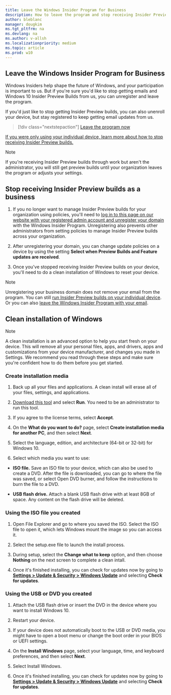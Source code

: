 ```yaml
---
title: Leave the Windows Insider Program for Business
description: How to leave the program and stop receiving Insider Preview builds as a business
author: bleblanc
manager: dougkim
ms.tgt_pltfrm: na
ms.devlang: na
ms.author: v-allsh
ms.localizationpriority: medium
ms.topic: article
ms.prod: w10
---
```


## Leave the Windows Insider Program for Business

Windows Insiders help shape the future of Windows, and your participation is important to us. But if you're sure you'd like to stop getting emails and Windows 10 Insider Preview Builds from us, you can unregister and leave the program. 

If you'd just like to stop getting Insider Preview builds, you can also unenroll your device, but stay registered to keep getting email updates from us.

> [!div class="nextstepaction"]
> [Leave the program now](https://insider.windows.com/leave-program)

[If you were only using your individual device, learn more about how to stop receiving Insider Preview builds.](https://docs.microsoft.com/windows-insider/at-home/leave-program)

> [!NOTE] 
> If you're receiving Insider Preview builds through work but aren't the administrator, you will still get preview builds until your organization leaves the program or adjusts your settings. 

## Stop receiving Insider Preview builds as a business

1. If you no longer want to manage Insider Preview builds for your organization using policies, you'll need to [log in to this page on our website with your registered admin account and unregister your domain](https://insider.windows.com/leave-program) with the Windows Insider Program. Unregistering also prevents other administrators from setting policies to manage Insider Preview builds across your organization.

2. After unregistering your domain, you can change update policies on a device by using the setting **Select when Preview Builds and Feature updates are received**.

3. Once you've stopped receiving Insider Preview builds on your device, you'll need to do a clean installation of Windows to reset your device.

> [!NOTE] 
> Unregistering your business domain does not remove your email from the program. You can still [run Insider Preview builds on your individual device](https://docs.microsoft.com/windows-insider/at-work-pro/wip-4-biz-install). Or you can also [leave the Windows Insider Program with your email](https://insider.windows.com/leave-program).

## Clean installation of Windows

> [!NOTE] 
> A clean installation is an advanced option to help you start fresh on your device. This will remove all your personal files, apps, and drivers, apps and customizations from your device manufacturer, and changes you made in Settings. We recommend you read through these steps and make sure you're confident how to do them before you get started.

### Create installation media

1. Back up all your files and applications. A clean install will erase all of your files, settings, and applications.

2. [Download this tool](https://www.microsoft.com/software-download/windows10) and select **Run**. You need to be an administrator to run this tool.

3. If you agree to the license terms, select **Accept**.

4. On the **What do you want to do?** page, select **Create installation media for another PC**, and then select **Next**.

5. Select the language, edition, and architecture (64-bit or 32-bit) for Windows 10. 

6. Select which media you want to use:

- **ISO file.** Save an ISO file to your device, which can also be used to create a DVD. After the file is downloaded, you can go to where the file was saved, or select Open DVD burner, and follow the instructions to burn the file to a DVD.

- **USB flash drive.** Attach a blank USB flash drive with at least 8GB of space. Any content on the flash drive will be deleted.

### Using the ISO file you created

1. Open File Explorer and go to where you saved the ISO. Select the ISO file to open it, which lets Windows mount the image so you can access it.

2. Select the setup.exe file to launch the install process.

3. During setup, select the **Change what to keep** option, and then choose **Nothing** on the next screen to complete a clean intall.

4. Once it's finished installing, you can check for updates now by going to **[Settings > Update & Security > Windows Update](https://aka.ms/WIPWindowsUpdate)** and selecting **Check for updates**.

### Using the USB or DVD you created

1. Attach the USB flash drive or insert the DVD in the device where you want to install Windows 10.

2. Restart your device.

3. If your device does not automatically boot to the USB or DVD media, you might have to open a boot menu or change the boot order in your BIOS or UEFI settings. 

4. On the **Install Windows** page, select your language, time, and keyboard preferences, and then select **Next**.

5. Select Install Windows.

6. Once it's finished installing, you can check for updates now by going to **[Settings > Update & Security > Windows Update](https://aka.ms/WIPWindowsUpdate)** and selecting **Check for updates**.
